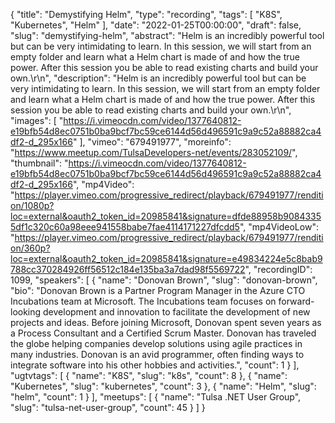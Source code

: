{
  "title": "Demystifying Helm",
  "type": "recording",
  "tags": [
    "K8S",
    "Kubernetes",
    "Helm"
  ],
  "date": "2022-01-25T00:00:00",
  "draft": false,
  "slug": "demystifying-helm",
  "abstract": "Helm is an incredibly powerful tool but can be very intimidating to learn. In this session, we will start from an empty folder and learn what a Helm chart is made of and how the true power. After this session you be able to read existing charts and build your own.\r\n",
  "description": "Helm is an incredibly powerful tool but can be very intimidating to learn. In this session, we will start from an empty folder and learn what a Helm chart is made of and how the true power. After this session you be able to read existing charts and build your own.\r\n",
  "images": [
    "https://i.vimeocdn.com/video/1377640812-e19bfb54d8ec0751b0ba9bcf7bc59ce6144d56d496591c9a9c52a88882ca4df2-d_295x166"
  ],
  "vimeo": "679491977",
  "moreinfo": "https://www.meetup.com/TulsaDevelopers-net/events/283052109/",
  "thumbnail": "https://i.vimeocdn.com/video/1377640812-e19bfb54d8ec0751b0ba9bcf7bc59ce6144d56d496591c9a9c52a88882ca4df2-d_295x166",
  "mp4Video": "https://player.vimeo.com/progressive_redirect/playback/679491977/rendition/1080p?loc=external&oauth2_token_id=20985841&signature=dfde88958b90843355df1c320c60a98eee941558babe7fae4114171227dfcdd5",
  "mp4VideoLow": "https://player.vimeo.com/progressive_redirect/playback/679491977/rendition/360p?loc=external&oauth2_token_id=20985841&signature=e49834224e5c8bab9788cc370284926ff56512c184e135ba3a7dad98f5569722",
  "recordingID": 1099,
  "speakers": [
    {
      "name": "Donovan Brown",
      "slug": "donovan-brown",
      "bio": "Donovan Brown is a Partner Program Manager in the Azure CTO Incubations team at Microsoft. The Incubations team focuses on forward-looking development and innovation to facilitate the development of new projects and ideas. Before joining Microsoft, Donovan spent seven years as a Process Consultant and a Certified Scrum Master. Donovan has traveled the globe helping companies develop solutions using agile practices in many industries. Donovan is an avid programmer, often finding ways to integrate software into his other hobbies and activities.",
      "count": 1
    }
  ],
  "ugtvtags": [
    {
      "name": "K8S",
      "slug": "k8s",
      "count": 8
    },
    {
      "name": "Kubernetes",
      "slug": "kubernetes",
      "count": 3
    },
    {
      "name": "Helm",
      "slug": "helm",
      "count": 1
    }
  ],
  "meetups": [
    {
      "name": "Tulsa .NET User Group",
      "slug": "tulsa-net-user-group",
      "count": 45
    }
  ]
}